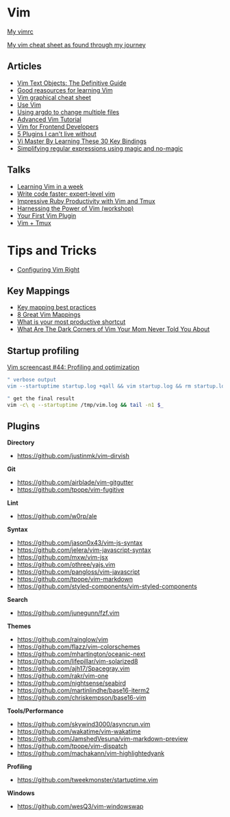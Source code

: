 # Vim

[My vimrc](https://github.com/billyxs/.vim/blob/master/vimrc)

[My vim cheat sheet as found through my journey](https://github.com/billyxs/notes.md/blob/master/vim/CHEAT_SHEET.md)


## Articles

+ [Vim Text Objects: The Definitive Guide](https://blog.carbonfive.com/2011/10/17/vim-text-objects-the-definitive-guide/)
+ [Good reasources for learning Vim](https://www.quora.com/What-are-some-good-resources-for-learning-Vim)
+ [Vim graphical cheat sheet](http://www.viemu.com/vi-vim-cheat-sheet.gif)
+ [Use Vim](https://antjanus.com/blog/thoughts-and-opinions/use-vim/)
+ [Using argdo to change multiple files](http://vimcasts.org/episodes/using-argdo-to-change-multiple-files/)
+ [Advanced Vim Tutorial](http://tebrik.kampanya.org.tr/Linux/Books/advanced_vim_tutorial.pdf)
+ [Vim for Frontend Developers](https://speakerdeck.com/csswizardry/vim-for-front-end-developers)
+ [5 Plugins I can't live without](https://hackernoon.com/5-vim-plugins-i-cant-live-without-for-javascript-development-f7e98f98e8d5)
+ [Vi Master By Learning These 30 Key Bindings](https://www.howtogeek.com/115051/become-a-vi-master-by-learning-these-30-key-bindings/)
+ [Simplifying regular expressions using magic and no-magic](http://vim.wikia.com/wiki/Simplifying_regular_expressions_using_magic_and_no-magic)

## Talks

+ [Learning Vim in a week](https://www.youtube.com/watch?v=_NUO4JEtkDw)
+ [Write code faster: expert-level vim](http://youtu.be/SkdrYWhh-8s)
+ [Impressive Ruby Productivity with Vim and Tmux](http://youtu.be/9jzWDr24UHQ)
+ [Harnessing the Power of Vim (workshop)](https://teamtreehouse.com/library/harnessing-the-power-of-vim)
+ [Your First Vim Plugin](https://youtu.be/lwD8G1P52Sk)
+ [Vim + Tmux](https://youtu.be/5r6yzFEXajQ)

# Tips and Tricks

+ [Configuring Vim Right](http://items.sjbach.com/319/configuring-vim-right)


## Key Mappings

+ [Key mapping best practices](https://vi.stackexchange.com/questions/6916/key-mapping-best-practices)
+ [8 Great Vim Mappings](https://hashrocket.com/blog/posts/8-great-vim-mappings)
+ [What is your most productive shortcut](https://stackoverflow.com/questions/1218390/what-is-your-most-productive-shortcut-with-vim)
+ [What Are The Dark Corners of Vim Your Mom Never Told You About](https://stackoverflow.com/questions/726894/what-are-the-dark-corners-of-vim-your-mom-never-told-you-about)


## Startup profiling

[Vim screencast #44: Profiling and optimization](https://www.youtube.com/watch?v=wQ9uB8I0cCg)

```bash
" verbose output
vim --startuptime startup.log +qall && vim startup.log && rm startup.log

" get the final result
vim -c\ q --startuptime /tmp/vim.log && tail -n1 $_
```

## Plugins

**Directory**

+ https://github.com/justinmk/vim-dirvish


**Git**

+ https://github.com/airblade/vim-gitgutter
+ https://github.com/tpope/vim-fugitive


**Lint**

+ https://github.com/w0rp/ale


**Syntax**

+ https://github.com/jason0x43/vim-js-syntax
+ https://github.com/jelera/vim-javascript-syntax
+ https://github.com/mxw/vim-jsx
+ https://github.com/othree/yajs.vim
+ https://github.com/pangloss/vim-javascript
+ https://github.com/tpope/vim-markdown
+ https://github.com/styled-components/vim-styled-components


**Search**
+ https://github.com/junegunn/fzf.vim


**Themes**

+ https://github.com/rainglow/vim
+ https://github.com/flazz/vim-colorschemes
+ https://github.com/mhartington/oceanic-next
+ https://github.com/lifepillar/vim-solarized8
+ https://github.com/ajh17/Spacegray.vim
+ https://github.com/rakr/vim-one
+ https://github.com/nightsense/seabird
+ https://github.com/martinlindhe/base16-iterm2
+ https://github.com/chriskempson/base16-vim


**Tools/Performance**
+ https://github.com/skywind3000/asyncrun.vim
+ https://github.com/wakatime/vim-wakatime
+ https://github.com/JamshedVesuna/vim-markdown-preview
+ https://github.com/tpope/vim-dispatch
+ https://github.com/machakann/vim-highlightedyank


**Profiling**
+ https://github.com/tweekmonster/startuptime.vim


**Windows**

+ https://github.com/wesQ3/vim-windowswap
